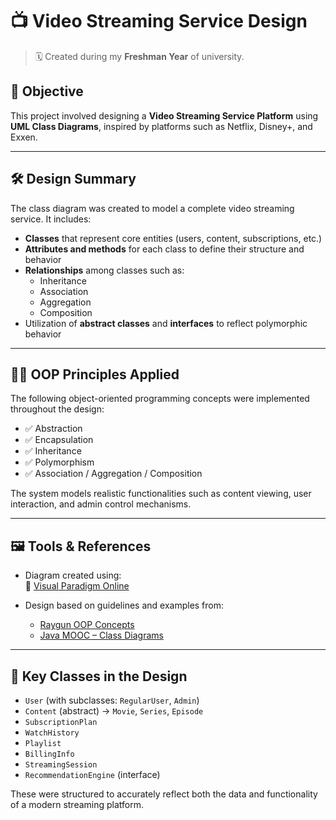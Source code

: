 # 📺 Video Streaming Service Design
> 🗓️ Created during my **Freshman Year** of university.

## 🎯 Objective

This project involved designing a **Video Streaming Service Platform** using **UML Class Diagrams**, inspired by platforms such as Netflix, Disney+, and Exxen.

---

## 🛠 Design Summary

The class diagram was created to model a complete video streaming service. It includes:

- **Classes** that represent core entities (users, content, subscriptions, etc.)
- **Attributes and methods** for each class to define their structure and behavior
- **Relationships** among classes such as:
  - Inheritance
  - Association
  - Aggregation
  - Composition
- Utilization of **abstract classes** and **interfaces** to reflect polymorphic behavior

---

## 👨‍💻 OOP Principles Applied

The following object-oriented programming concepts were implemented throughout the design:

- ✅ Abstraction  
- ✅ Encapsulation  
- ✅ Inheritance  
- ✅ Polymorphism  
- ✅ Association / Aggregation / Composition  

The system models realistic functionalities such as content viewing, user interaction, and admin control mechanisms.

---

## 🖼 Tools & References

- Diagram created using:  
  🔗 [Visual Paradigm Online](https://online.visual-paradigm.com/app/diagrams/#diagram:proj=0&type=ClassDiagram)

- Design based on guidelines and examples from:
  - [Raygun OOP Concepts](https://raygun.com/blog/oop-concepts-java/)
  - [Java MOOC – Class Diagrams](https://java-programming.mooc.fi/part-11/1-class-diagrams)

---

## 🧩 Key Classes in the Design

- `User` (with subclasses: `RegularUser`, `Admin`)
- `Content` (abstract) → `Movie`, `Series`, `Episode`
- `SubscriptionPlan`
- `WatchHistory`
- `Playlist`
- `BillingInfo`
- `StreamingSession`
- `RecommendationEngine` (interface)

These were structured to accurately reflect both the data and functionality of a modern streaming platform.


